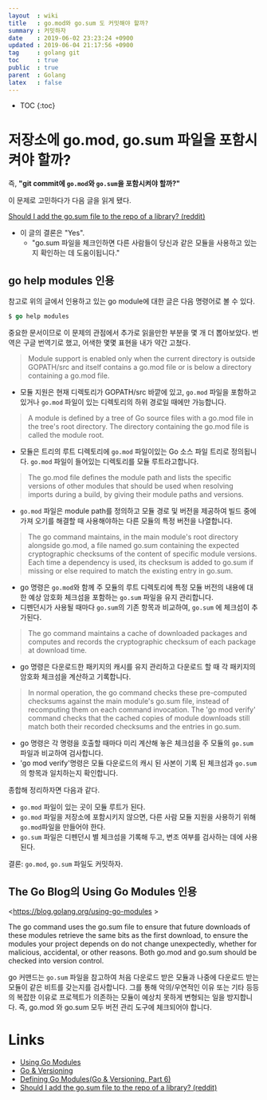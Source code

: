 ```yaml
---
layout  : wiki
title   : go.mod와 go.sum 도 커밋해야 할까?
summary : 커밋하자
date    : 2019-06-02 23:23:24 +0900
updated : 2019-06-04 21:17:56 +0900
tag     : golang git
toc     : true
public  : true
parent  : Golang
latex   : false
---
```

* TOC
{:toc}


# 저장소에 go.mod, go.sum 파일을 포함시켜야 할까?

즉, **"git commit에 `go.mod`와 `go.sum`을 포함시켜야 할까?"**

이 문제로 고민하다가 다음 글을 읽게 됐다.

[Should I add the go.sum file to the repo of a library? (reddit)](https://www.reddit.com/r/golang/comments/97dxj1/should_i_add_the_gosum_file_to_the_repo_of_a/e47m38p/ )

* 이 글의 결론은 "Yes".
    * "go.sum 파일을 체크인하면 다른 사람들이 당신과 같은 모듈을 사용하고 있는지 확인하는 데 도움이됩니다."

## go help modules 인용

참고로 위의 글에서 인용하고 있는 go module에 대한 글은 다음 명령어로 볼 수 있다.

```go
$ go help modules
```

중요한 문서이므로 이 문제의 관점에서 추가로 읽을만한 부분을 몇 개 더 뽑아보았다. 번역은 구글 번역기로 했고, 어색한 몇몇 표현을 내가 약간 고쳤다.

> Module support is enabled only when the current directory is outside GOPATH/src and itself contains a go.mod file or is below a directory containing a go.mod file.

* 모듈 지원은 현재 디렉토리가 GOPATH/src 바깥에 있고, `go.mod` 파일을 포함하고 있거나 `go.mod` 파일이 있는 디렉토리의 하위 경로일 때에만 가능합니다.

> A module is defined by a tree of Go source files with a go.mod file in the tree's root directory. The directory containing the go.mod file is called the module root.

* 모듈은 트리의 루트 디렉토리에 `go.mod` 파일이있는 Go 소스 파일 트리로 정의됩니다. `go.mod` 파일이 들어있는 디렉토리를 모듈 루트라고합니다.

> The go.mod file defines the module path and lists the specific versions of other modules that should be used when resolving imports during a build, by giving their module paths and versions.

* `go.mod` 파일은 module path를 정의하고 모듈 경로 및 버전을 제공하여 빌드 중에 가져 오기를 해결할 때 사용해야하는 다른 모듈의 특정 버전을 나열합니다.

> The go command maintains, in the main module's root directory alongside go.mod, a file named go.sum containing the expected cryptographic checksums of the content of specific module versions. Each time a dependency is used, its checksum is added to go.sum if missing or else required to match the existing entry in go.sum.

* go 명령은 `go.mod`와 함께 주 모듈의 루트 디렉토리에 특정 모듈 버전의 내용에 대한 예상 암호화 체크섬을 포함하는 `go.sum` 파일을 유지 관리합니다.
* 디펜던시가 사용될 때마다 `go.sum`의 기존 항목과 비교하여, `go.sum` 에 체크섬이 추가된다.

> The go command maintains a cache of downloaded packages and computes and records the cryptographic checksum of each package at download time.

* go 명령은 다운로드한 패키지의 캐시를 유지 관리하고 다운로드 할 때 각 패키지의 암호화 체크섬을 계산하고 기록합니다.

> In normal operation, the go command checks these pre-computed checksums against the main module's go.sum file, instead of recomputing them on each command invocation. The 'go mod verify' command checks that the cached copies of module downloads still match both their recorded checksums and the entries in go.sum.

* go 명령은 각 명령을 호출할 때마다 미리 계산해 놓은 체크섬을 주 모듈의 `go.sum` 파일과 비교하여 검사합니다.
* 'go mod verify'명령은 모듈 다운로드의 캐시 된 사본이 기록 된 체크섬과 `go.sum`의 항목과 일치하는지 확인합니다.


종합해 정리하자면 다음과 같다.

* `go.mod` 파일이 있는 곳이 모듈 루트가 된다.
* `go.mod` 파일을 저장소에 포함시키지 않으면, 다른 사람 모듈 지원을 사용하기 위해 `go.mod`파일을 만들어야 한다.
* `go.sum` 파일은 디펜던시 별 체크섬을 기록해 두고, 변조 여부를 검사하는 데에 사용된다.

결론: `go.mod`, `go.sum` 파일도 커밋하자.


## The Go Blog의 Using Go Modules 인용

<https://blog.golang.org/using-go-modules >

>
The go command uses the go.sum file to ensure that future downloads of these modules retrieve the same bits as the first download, to ensure the modules your project depends on do not change unexpectedly, whether for malicious, accidental, or other reasons. Both go.mod and go.sum should be checked into version control.

go 커맨드는 `go.sum` 파일을 참고하여 처음 다운로드 받은 모듈과 나중에 다운로드 받는 모듈이
같은 비트를 갖는지를 검사합니다.
그를 통해 악의/우연적인 이유 또는 기타 등등의 복잡한 이유로
프로젝트가 의존하는 모듈이 예상치 못하게 변형되는 일을 방지합니다.
즉, go.mod 와 go.sum 모두 버전 관리 도구에 체크되어야 합니다.

# Links

* [Using Go Modules](https://blog.golang.org/using-go-modules )
* [Go & Versioning](https://research.swtch.com/vgo )
* [Defining Go Modules(Go & Versioning, Part 6)](https://research.swtch.com/vgo-module )
* [Should I add the go.sum file to the repo of a library? (reddit)](https://www.reddit.com/r/golang/comments/97dxj1/should_i_add_the_gosum_file_to_the_repo_of_a/ )
